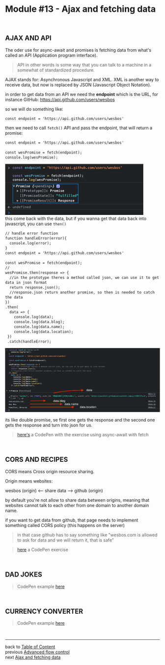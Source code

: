 <a name="AjaxAndFetchingData"></a>

# **Module #13 - Ajax and fetching data**

<br>
<a name="AjaxAndAPI"></a>

## **AJAX AND API**

The oder use for async-await and promises is fetching data from what's called an API (Application program interface).

> API in other words is some way that you can talk to a machine in a somewhat of standardized procedure.

AJAX stands for: Asynchronous Javascript and XML.
XML is another way to receive data, but now is replaced by JSON (Javascript Object Notation).

in order to get data from an API we need the **endpoint** which is the URL, for instance GitHub: https://api.github.com/users/wesbos

so we will do something like:

```JS
const endpoint = 'https://api.github.com/users/wesbos'
```

then we need to call `fetch()` API and pass the endpoint, that will return a promise:

```JS
const endpoint = 'https://api.github.com/users/wesbos'

const wesPromise = fetch(endpoint);
console.log(wesPromise);
```

![ajaxFetch](img/ajaxFetch.png)  
this come back with the data, but if you wanna get that data back into javascript, you can use `then()`

```JS
// handle error function
function handleError(error){
  console.log(error);
}
const endpoint = 'https://api.github.com/users/wesbos'

const wesPromise = fetch(endpoint);
//
wesPromise.then(response => {
  //in the prototype theres a method called json, we can use it to get data in json format
  return response.json();
  //response.json return another promise, so then is needed to catch the data
})
.then(
  data => {
    console.log(data);
    console.log(data.blog);
    console.log(data.name);
    console.log(data.location);
 })
 .catch(handleError);
```

![ajax data](img/ajaxData.png)

its like double promise, se first one gets the response and the second one gets the response and turn into json for us.

> [here's](https://codepen.io/cgope/pen/JjypKRo) a CodePen with the exercise using async-await with fetch

<br>
<a name="CorsAndRecipes"></a>

## **CORS AND RECIPES**

CORS means Cross origin resource sharing.

Origin means websites:

wesbos (origin) <-- share data --> github (origin)

by default you're not allow to share data between origins, meaning that websites cannot talk to each other from one domain to another domain name.

if you want to get data from github, that page needs to implement something called CORS policy (this happens on the server)

> in that case github has to say something like "wesbos.com is allowed to ask for data and we will return it, that is safe"

> [here](https://codepen.io/cgope/pen/oNeEWGO) a CodePen exercise

<br>
<a name="dadJokes"></a>

## **DAD JOKES**

> CodePen example [here](https://codepen.io/cgope/pen/VwzQNgB)

<br>
<a name="CurrencyConverter"></a>

## **CURRENCY CONVERTER**

> CodePen example [here](https://codepen.io/cgope/pen/ZEJxGGe)

<br>

---

back to [Table of Content](tableOfContent.md)  
previous [Advanced flow control](11_Prototype.md)  
next [Ajax and fetching data](14_ESModulesAndStructuringLargerApps.md)
